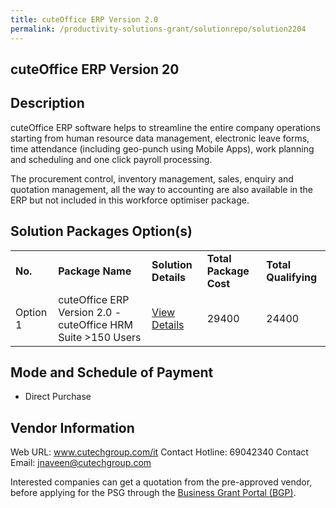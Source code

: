 ```yaml
---
title: cuteOffice ERP Version 2.0
permalink: /productivity-solutions-grant/solutionrepo/solution2204
---
```


## cuteOffice ERP Version 20

## Description

cuteOffice ERP software helps to streamline the entire company operations starting from human resource data management, electronic leave forms, time attendance (including geo-punch using Mobile Apps), work planning and scheduling and one click payroll processing. 

The procurement control, inventory management, sales, enquiry and quotation management, all the way to accounting are also available in the ERP but not included in this workforce optimiser package.

## Solution Packages Option(s)

<table>
<tr>
<td><b>No.</b></td>
<td><b>Package Name</b></td>
<td><b>Solution Details</b></td>
<td><b>Total Package Cost</b></td>
<td><b>Total Qualifying</b></td>
</tr>
<tr>
<td>Option 1</td>
<td>cuteOffice ERP Version 2.0 - cuteOffice HRM Suite >150 Users</td>
<td><a href='https://www.gobusiness.gov.sg/images/psg/CutechInfocomm20200803_Desensitised_Annex_3_Part_1.pdf'>View Details</a></td>
<td>29400</td>
<td>24400</td>
</tr>
</table>

## Mode and Schedule of Payment

 - Direct Purchase

## Vendor Information

 Web URL: www.cutechgroup.com/it 
Contact Hotline: 69042340 
Contact Email: jnaveen@cutechgroup.com 


Interested companies can get a quotation from the pre-approved vendor, before applying for the PSG through the <a href='https://www.businessgrants.gov.sg/'>Business Grant Portal (BGP)</a>.

<script src="/jquery/resize-tables.js"></script>
